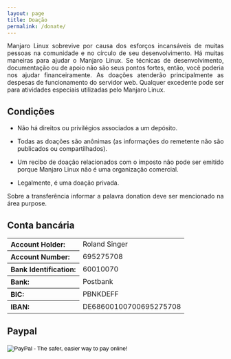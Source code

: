 ```yaml
---
layout: page
title: Doação
permalink: /donate/
---
```


<p style="text-align: justify;">Manjaro Linux sobrevive por causa dos esforços incansáveis de muitas pessoas na comunidade e no círculo de seu desenvolvimento. Há muitas maneiras para ajudar o Manjaro Linux. Se técnicas de desenvolvimento, documentação ou de apoio não são seus pontos fortes, então, você poderia nos ajudar financeiramente. As doações atenderão principalmente as despesas de funcionamento do servidor web. Qualquer excedente pode ser para atividades especiais utilizadas pelo Manjaro Linux.</p>

## Condições

* <p style="text-align: justify;">Não há direitos ou privilégios associados a um depósito.</p>
* <p style="text-align: justify;">Todas as doações são anônimas (as informações do remetente não são publicados ou compartilhados).</p>
* <p style="text-align: justify;">Um recibo de doação relacionados com o imposto não pode ser emitido porque Manjaro Linux não é uma organização comercial.</p>
* <p style="text-align: justify;">Legalmente, é uma doação privada.</p>

<p style="text-align: justify;">Sobre a transferência informar a palavra donation deve ser mencionado na área purpose.</p> 

## Conta bancária

<table>
<tbody>
<tr>
<th style="text-align: left;">Account Holder:</th>
<td style="text-align: left;">Roland Singer</td>
</tr>
<tr>
<th style="text-align: left;">Account Number:</th>
<td style="text-align: left;">695275708</td>
</tr>
<tr>
<th style="text-align: left;">Bank Identification:</th>
<td style="text-align: left;">60010070</td>
</tr>
<tr>
<th style="text-align: left;">Bank:</th>
<td style="text-align: left;">Postbank</td>
</tr>
<tr>
<th style="text-align: left;">BIC:</th>
<td style="text-align: left;">PBNKDEFF</td>
</tr>
<tr>
<th style="text-align: left;">IBAN:</th>
<td style="text-align: left;">DE68600100700695275708</td>
</tr>
</tbody>
</table>

## Paypal

<form action="https://www.paypal.com/cgi-bin/webscr" method="post"><input type="hidden" name="cmd" value="_s-xclick" /> <input type="hidden" name="hosted_button_id" value="CMZENCJDAF2TL" /> <input type="image" alt="PayPal - The safer, easier way to pay online!" name="submit" src="https://www.paypalobjects.com/en_US/i/btn/btn_donateCC_LG.gif" /> <img alt="" src="https://www.paypalobjects.com/de_DE/i/scr/pixel.gif" width="1" height="1" border="0" /></form>
